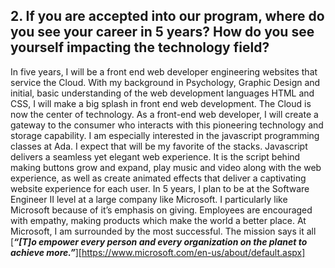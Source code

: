 ## 2. If you are accepted into our program, where do you see your career in 5 years? How do you see yourself impacting the technology field?
In five years, I will be a front end web developer engineering websites that service the Cloud.  With my background in Psychology, Graphic Design and initial, basic understanding of the web development languages HTML and CSS, I will make a big splash in front end web development. The Cloud is now the center of technology.  As a front-end web developer, I will create a gateway to the consumer who interacts with this pioneering technology and storage capability.   I am especially interested in the javascript programming classes at Ada.  I expect that will be my favorite of the stacks.  Javascript delivers a seamless yet elegant web experience.  It is the script behind making buttons grow and expand, play music and video along with the web experience, as well as create animated effects that deliver a captivating website experience for each user.  In 5 years, I plan to be at the Software Engineer II level at a large company like Microsoft.  I particularly like Microsoft because of it’s emphasis on giving.  Employees are encouraged with empathy, making products which make the world a better place. At Microsoft, I am surrounded by the most successful.  The mission says it all  
[**_“[T]o empower every person and every organization on the planet to achieve more.”_**][https://www.microsoft.com/en-us/about/default.aspx]

